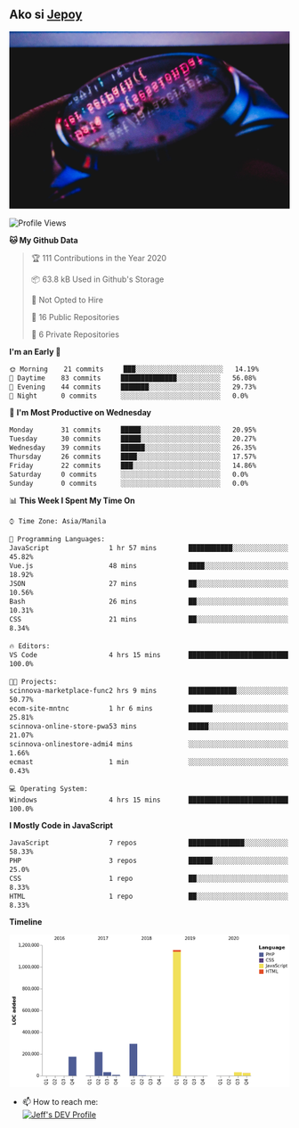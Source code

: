 ## Ako si [Jepoy](https://github.com/je-poy)
![je-poy-cover-img](imgs/cover.jpeg)

<!--START_SECTION:waka-->
![Profile Views](http://img.shields.io/badge/Profile%20Views-0-blue)

**🐱 My Github Data** 

> 🏆 111 Contributions in the Year 2020
 > 
> 📦 63.8 kB Used in Github's Storage 
 > 
> 🚫 Not Opted to Hire
 > 
> 📜 16 Public Repositories
 > 
> 🔑 6 Private Repositories 

**I'm an Early 🐤** 

```text
🌞 Morning    21 commits     ███░░░░░░░░░░░░░░░░░░░░░░   14.19% 
🌆 Daytime    83 commits     ██████████████░░░░░░░░░░░   56.08% 
🌃 Evening    44 commits     ███████░░░░░░░░░░░░░░░░░░   29.73% 
🌙 Night      0 commits      ░░░░░░░░░░░░░░░░░░░░░░░░░   0.0%

```
📅 **I'm Most Productive on Wednesday** 

```text
Monday       31 commits     █████░░░░░░░░░░░░░░░░░░░░   20.95% 
Tuesday      30 commits     █████░░░░░░░░░░░░░░░░░░░░   20.27% 
Wednesday    39 commits     ██████░░░░░░░░░░░░░░░░░░░   26.35% 
Thursday     26 commits     ████░░░░░░░░░░░░░░░░░░░░░   17.57% 
Friday       22 commits     ███░░░░░░░░░░░░░░░░░░░░░░   14.86% 
Saturday     0 commits      ░░░░░░░░░░░░░░░░░░░░░░░░░   0.0% 
Sunday       0 commits      ░░░░░░░░░░░░░░░░░░░░░░░░░   0.0%

```


📊 **This Week I Spent My Time On** 

```text
⌚︎ Time Zone: Asia/Manila

💬 Programming Languages: 
JavaScript               1 hr 57 mins        ███████████░░░░░░░░░░░░░░   45.82% 
Vue.js                   48 mins             ████░░░░░░░░░░░░░░░░░░░░░   18.92% 
JSON                     27 mins             ██░░░░░░░░░░░░░░░░░░░░░░░   10.56% 
Bash                     26 mins             ██░░░░░░░░░░░░░░░░░░░░░░░   10.31% 
CSS                      21 mins             ██░░░░░░░░░░░░░░░░░░░░░░░   8.34%

🔥 Editors: 
VS Code                  4 hrs 15 mins       █████████████████████████   100.0%

🐱‍💻 Projects: 
scinnova-marketplace-func2 hrs 9 mins        ████████████░░░░░░░░░░░░░   50.77% 
ecom-site-mntnc          1 hr 6 mins         ██████░░░░░░░░░░░░░░░░░░░   25.81% 
scinnova-online-store-pwa53 mins             █████░░░░░░░░░░░░░░░░░░░░   21.07% 
scinnova-onlinestore-admi4 mins              ░░░░░░░░░░░░░░░░░░░░░░░░░   1.66% 
ecmast                   1 min               ░░░░░░░░░░░░░░░░░░░░░░░░░   0.43%

💻 Operating System: 
Windows                  4 hrs 15 mins       █████████████████████████   100.0%

```

**I Mostly Code in JavaScript** 

```text
JavaScript               7 repos             ██████████████░░░░░░░░░░░   58.33% 
PHP                      3 repos             ██████░░░░░░░░░░░░░░░░░░░   25.0% 
CSS                      1 repo              ██░░░░░░░░░░░░░░░░░░░░░░░   8.33% 
HTML                     1 repo              ██░░░░░░░░░░░░░░░░░░░░░░░   8.33%

```


**Timeline**

![Chart not found](https://github.com/je-poy/je-poy/blob/master/charts/bar_graph.png) 


<!--END_SECTION:waka-->

- 📫 How to reach me: <br />
[<img src="https://d2fltix0v2e0sb.cloudfront.net/dev-badge.svg" width="50" alt="Jeff's DEV Profile" />](https://dev.to/jepoy)
<!--
**je-poy/je-poy** is a ✨ _special_ ✨ repository because its `README.md` (this file) appears on your GitHub profile.

Here are some ideas to get you started:

- 🔭 I’m currently working on ...
- 🌱 I’m currently learning ...
- 👯 I’m looking to collaborate on ...
- 🤔 I’m looking for help with ...
- 💬 Ask me about ...

- 😄 Pronouns: ...
- ⚡ Fun fact: ...
-->

